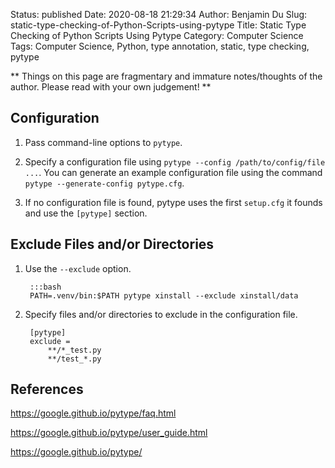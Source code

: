 Status: published
Date: 2020-08-18 21:29:34
Author: Benjamin Du
Slug: static-type-checking-of-Python-Scripts-using-pytype
Title: Static Type Checking of Python Scripts Using Pytype
Category: Computer Science
Tags: Computer Science, Python, type annotation, static, type checking, pytype

**
Things on this page are fragmentary and immature notes/thoughts of the author.
Please read with your own judgement!
**

## Configuration 

1. Pass command-line options to `pytype`. 

2. Specify a configuration file using `pytype --config /path/to/config/file ...`.
    You can generate an example configuration file 
    using the command `pytype --generate-config pytype.cfg`.

3. If no configuration file is found,
    pytype uses the first `setup.cfg` it founds 
    and use the `[pytype]` section. 

## Exclude Files and/or Directories

1. Use the `--exclude` option. 

        :::bash
        PATH=.venv/bin:$PATH pytype xinstall --exclude xinstall/data

2. Specify files and/or directories to exclude in the configuration file. 

        [pytype]
        exclude = 
            **/*_test.py 
            **/test_*.py 

## References 

https://google.github.io/pytype/faq.html

https://google.github.io/pytype/user_guide.html

https://google.github.io/pytype/